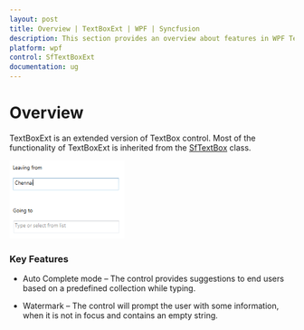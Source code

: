 ```yaml
---
layout: post
title: Overview | TextBoxExt | WPF | Syncfusion
description: This section provides an overview about features in WPF TextBoxExt control.
platform: wpf
control: SfTextBoxExt
documentation: ug
---
```


# Overview

TextBoxExt is an extended version of TextBox control. Most of the functionality of TextBoxExt is inherited from the [SfTextBox](http://msdn.microsoft.com/en-us/library/windows/apps/windows.ui.xaml.controls.textbox) class.

![](Overview_images/Overview_img1.png)

### Key Features

* Auto Complete mode – The control provides suggestions to end users based on a predefined collection while typing.

* Watermark – The control will prompt the user with some information, when it is not in focus and contains an empty string.